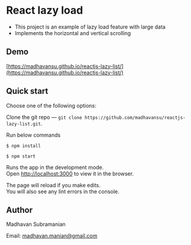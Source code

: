 # React lazy load

- This project is an example of lazy load feature with large data 
- Implements the horizontal and vertical scrolling

## Demo
[https://madhavansu.github.io/reactjs-lazy-list/](https://madhavansu.github.io/reactjs-lazy-list/)

## Quick start

Choose one of the following options:

Clone the git repo — `git clone https://github.com/madhavansu/reactjs-lazy-list.git`.

Run below commands

```
$ npm install
```

```
$ npm start
```

Runs the app in the development mode.<br>
Open [http://localhost:3000](http://localhost:3000) to view it in the browser.

The page will reload if you make edits.<br>
You will also see any lint errors in the console.

## Author

Madhavan Subramanian

Email: madhavan.manian@gmail.com